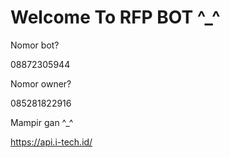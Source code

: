 # Welcome To RFP BOT ^_^

Nomor bot?

08872305944

Nomor owner?

085281822916

Mampir gan ^_^

https://api.i-tech.id/
